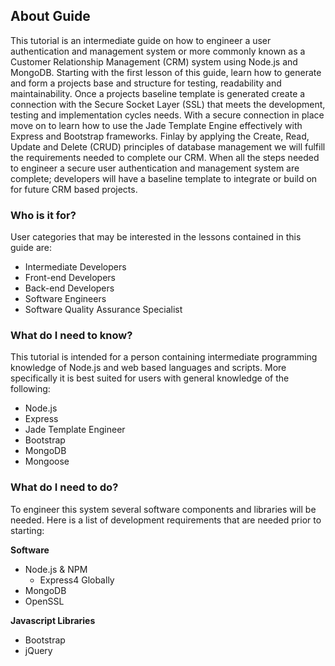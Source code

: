 ## About Guide
This tutorial is an intermediate guide on how to engineer a user authentication and management system or more commonly known as a Customer Relationship Management (CRM) system using Node.js and MongoDB.  Starting with the first lesson of this guide, learn how to generate and form a projects base and structure for testing, readability and maintainability.  Once a projects baseline template is generated create a connection with the Secure Socket Layer (SSL) that meets the development, testing and implementation cycles needs.  With a secure connection in place move on to learn how to use the Jade Template Engine effectively with Express and Bootstrap frameworks.  Finlay by applying  the Create, Read, Update and Delete (CRUD) principles of database management we will fulfill the requirements needed to complete our CRM. When all the steps needed to engineer a secure user authentication and management system are complete; developers will have a baseline template to integrate or build on for future CRM based projects.

### Who is it for?
User categories that may be interested in the lessons contained in this guide are: 

  * Intermediate Developers
  * Front-end Developers
  * Back-end Developers
  * Software Engineers
  * Software Quality Assurance Specialist

### What do I need to know?
This tutorial is intended for a person containing intermediate programming knowledge of Node.js and web based languages and scripts. More specifically it is best suited for users with general knowledge of the following:

  * Node.js
  * Express 
  * Jade Template Engineer
  * Bootstrap
  * MongoDB
  * Mongoose

### What do I need to do?
To engineer this system several software components and libraries will be needed.  Here is a list of development requirements that are needed prior to starting:

**Software**
  * Node.js & NPM
    * Express4 Globally
  * MongoDB
  * OpenSSL

**Javascript Libraries**
  * Bootstrap
  * jQuery
